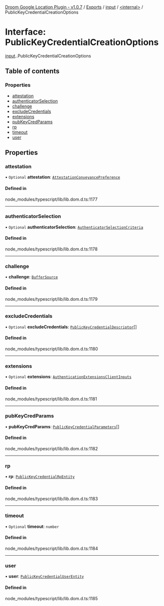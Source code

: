 [Droom Google Location Plugin - v1.0.7](../README.md) / [Exports](../modules.md) / [input](../modules/input.md) / [<internal\>](../modules/input._internal_.md) / PublicKeyCredentialCreationOptions

# Interface: PublicKeyCredentialCreationOptions

[input](../modules/input.md).[<internal>](../modules/input._internal_.md).PublicKeyCredentialCreationOptions

## Table of contents

### Properties

- [attestation](input._internal_.PublicKeyCredentialCreationOptions.md#attestation)
- [authenticatorSelection](input._internal_.PublicKeyCredentialCreationOptions.md#authenticatorselection)
- [challenge](input._internal_.PublicKeyCredentialCreationOptions.md#challenge)
- [excludeCredentials](input._internal_.PublicKeyCredentialCreationOptions.md#excludecredentials)
- [extensions](input._internal_.PublicKeyCredentialCreationOptions.md#extensions)
- [pubKeyCredParams](input._internal_.PublicKeyCredentialCreationOptions.md#pubkeycredparams)
- [rp](input._internal_.PublicKeyCredentialCreationOptions.md#rp)
- [timeout](input._internal_.PublicKeyCredentialCreationOptions.md#timeout)
- [user](input._internal_.PublicKeyCredentialCreationOptions.md#user)

## Properties

### attestation

• `Optional` **attestation**: [`AttestationConveyancePreference`](../modules/input._internal_.md#attestationconveyancepreference)

#### Defined in

node_modules/typescript/lib/lib.dom.d.ts:1177

___

### authenticatorSelection

• `Optional` **authenticatorSelection**: [`AuthenticatorSelectionCriteria`](input._internal_.AuthenticatorSelectionCriteria.md)

#### Defined in

node_modules/typescript/lib/lib.dom.d.ts:1178

___

### challenge

• **challenge**: [`BufferSource`](../modules/input._internal_.md#buffersource)

#### Defined in

node_modules/typescript/lib/lib.dom.d.ts:1179

___

### excludeCredentials

• `Optional` **excludeCredentials**: [`PublicKeyCredentialDescriptor`](input._internal_.PublicKeyCredentialDescriptor.md)[]

#### Defined in

node_modules/typescript/lib/lib.dom.d.ts:1180

___

### extensions

• `Optional` **extensions**: [`AuthenticationExtensionsClientInputs`](input._internal_.AuthenticationExtensionsClientInputs.md)

#### Defined in

node_modules/typescript/lib/lib.dom.d.ts:1181

___

### pubKeyCredParams

• **pubKeyCredParams**: [`PublicKeyCredentialParameters`](input._internal_.PublicKeyCredentialParameters.md)[]

#### Defined in

node_modules/typescript/lib/lib.dom.d.ts:1182

___

### rp

• **rp**: [`PublicKeyCredentialRpEntity`](input._internal_.PublicKeyCredentialRpEntity.md)

#### Defined in

node_modules/typescript/lib/lib.dom.d.ts:1183

___

### timeout

• `Optional` **timeout**: `number`

#### Defined in

node_modules/typescript/lib/lib.dom.d.ts:1184

___

### user

• **user**: [`PublicKeyCredentialUserEntity`](input._internal_.PublicKeyCredentialUserEntity.md)

#### Defined in

node_modules/typescript/lib/lib.dom.d.ts:1185
